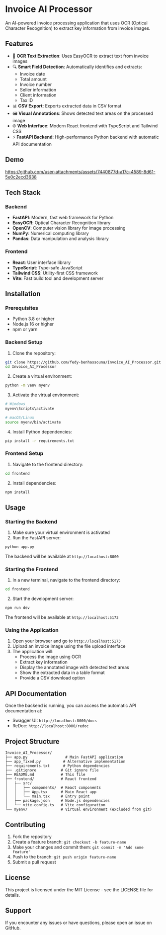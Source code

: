 # Invoice AI Processor

An AI-powered invoice processing application that uses OCR (Optical Character Recognition) to extract key information from invoice images.

## Features

- 📄 **OCR Text Extraction**: Uses EasyOCR to extract text from invoice images
- 🔍 **Smart Field Detection**: Automatically identifies and extracts:
  - Invoice date
  - Total amount
  - Invoice number
  - Seller information
  - Client information
  - Tax ID
- 📊 **CSV Export**: Exports extracted data in CSV format
- 🖼️ **Visual Annotations**: Shows detected text areas on the processed image
- 🌐 **Web Interface**: Modern React frontend with TypeScript and Tailwind CSS
- ⚡ **FastAPI Backend**: High-performance Python backend with automatic API documentation


## Demo
https://github.com/user-attachments/assets/7440877d-a17c-4589-8d61-5e0c2ecd3638


## Tech Stack

### Backend
- **FastAPI**: Modern, fast web framework for Python
- **EasyOCR**: Optical Character Recognition library
- **OpenCV**: Computer vision library for image processing
- **NumPy**: Numerical computing library
- **Pandas**: Data manipulation and analysis library

### Frontend
- **React**: User interface library
- **TypeScript**: Type-safe JavaScript
- **Tailwind CSS**: Utility-first CSS framework
- **Vite**: Fast build tool and development server

## Installation

### Prerequisites
- Python 3.8 or higher
- Node.js 16 or higher
- npm or yarn

### Backend Setup

1. Clone the repository:
```bash
git clone https://github.com/fedy-benhassouna/Invoice_AI_Processor.git
cd Invoice_AI_Processor
```

2. Create a virtual environment:
```bash
python -m venv myenv
```

3. Activate the virtual environment:
```bash
# Windows
myenv\Scripts\activate

# macOS/Linux
source myenv/bin/activate
```

4. Install Python dependencies:
```bash
pip install -r requirements.txt
```

### Frontend Setup

1. Navigate to the frontend directory:
```bash
cd frontend
```

2. Install dependencies:
```bash
npm install
```

## Usage

### Starting the Backend

1. Make sure your virtual environment is activated
2. Run the FastAPI server:
```bash
python app.py
```

The backend will be available at `http://localhost:8000`

### Starting the Frontend

1. In a new terminal, navigate to the frontend directory:
```bash
cd frontend
```

2. Start the development server:
```bash
npm run dev
```

The frontend will be available at `http://localhost:5173`

### Using the Application

1. Open your browser and go to `http://localhost:5173`
2. Upload an invoice image using the file upload interface
3. The application will:
   - Process the image using OCR
   - Extract key information
   - Display the annotated image with detected text areas
   - Show the extracted data in a table format
   - Provide a CSV download option

## API Documentation

Once the backend is running, you can access the automatic API documentation at:
- Swagger UI: `http://localhost:8000/docs`
- ReDoc: `http://localhost:8000/redoc`

## Project Structure

```
Invoice_AI_Processor/
├── app.py                 # Main FastAPI application
├── app_fixed.py          # Alternative implementation
├── requirements.txt      # Python dependencies
├── .gitignore           # Git ignore file
├── README.md            # This file
├── frontend/            # React frontend
│   ├── src/
│   │   ├── components/  # React components
│   │   ├── App.tsx      # Main React app
│   │   └── main.tsx     # Entry point
│   ├── package.json     # Node.js dependencies
│   └── vite.config.ts   # Vite configuration
└── myenv/               # Virtual environment (excluded from git)
```

## Contributing

1. Fork the repository
2. Create a feature branch: `git checkout -b feature-name`
3. Make your changes and commit them: `git commit -m 'Add some feature'`
4. Push to the branch: `git push origin feature-name`
5. Submit a pull request

## License

This project is licensed under the MIT License - see the LICENSE file for details.

## Support

If you encounter any issues or have questions, please open an issue on GitHub.
